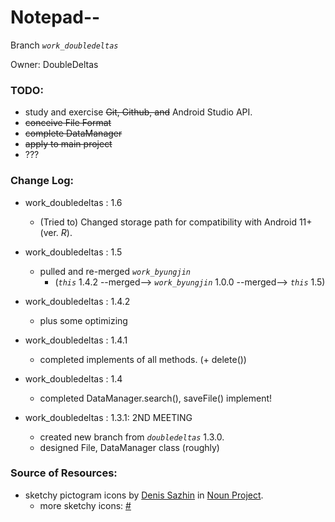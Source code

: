Notepad--
===

Branch _`work_doubledeltas`_

Owner: DoubleDeltas

### TODO:
+ study and exercise ~~Git, Github, and~~ Android Studio API.
+ ~~conceive File Format~~
+ ~~complete DataManager~~
+ ~~apply to main project~~
+ ???

### Change Log:
+ work_doubledeltas : 1.6
    + (Tried to) Changed storage path for compatibility with Android 11+ (ver. _R_).

+ work_doubledeltas : 1.5
    + pulled and re-merged _`work_byungjin`_
        - (_`this`_ 1.4.2 --merged--> _`work_byungjin`_ 1.0.0 --merged--> _`this`_ 1.5)

+ work_doubledeltas : 1.4.2
    + plus some optimizing

+ work_doubledeltas : 1.4.1
    + completed implements of all methods. (+ delete())

+ work_doubledeltas : 1.4
    + completed DataManager.search(), saveFile() implement!

+ work_doubledeltas : 1.3.1: 2ND MEETING
    + created new branch from _`doubledeltas`_ 1.3.0.
    + designed File, DataManager class (roughly) 

### Source of Resources:
 * sketchy pictogram icons by [Denis Sazhin](https://thenounproject.com/iconka/ "Click to go to the profile") in [Noun Project](https://thenounproject.com/, "click to go to Noun Project").
    + more sketchy icons: [#](https://thenounproject.com/iconka/collection/sketchy-icons/ "Click to the collection")
